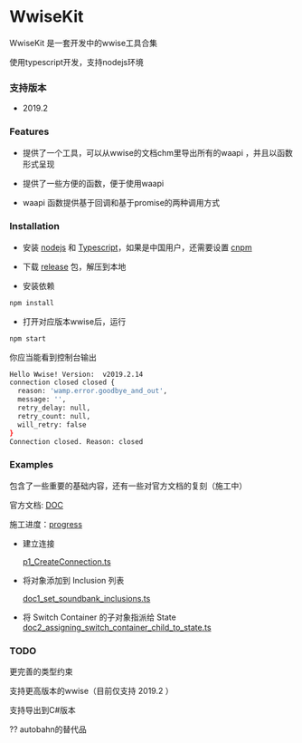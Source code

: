 # WwiseKit

WwiseKit 是一套开发中的wwise工具合集

使用typescript开发，支持nodejs环境

### 支持版本

- 2019.2

### Features

- 提供了一个工具，可以从wwise的文档chm里导出所有的waapi ，并且以函数形式呈现

- 提供了一些方便的函数，便于使用waapi

- waapi 函数提供基于回调和基于promise的两种调用方式

### Installation

- 安装 [nodejs](https://nodejs.org/) 和 [Typescript](https://www.typescriptlang.org/)，如果是中国用户，还需要设置 [cnpm](https://npmmirror.com/)

- 下载 [release](https://github.com/Fungus-Light/WwiseKit/releases) 包，解压到本地

- 安装依赖
```bash
npm install
```

- 打开对应版本wwise后，运行
```bash
npm start
```

你应当能看到控制台输出
```bash
Hello Wwise! Version:  v2019.2.14
connection closed closed {
  reason: 'wamp.error.goodbye_and_out',
  message: '',
  retry_delay: null,
  retry_count: null,
  will_retry: false
}
Connection closed. Reason: closed
```

### Examples

包含了一些重要的基础内容，还有一些对官方文档的复刻（施工中）

官方文档: [DOC](https://www.audiokinetic.com/zh/library/2019.2.15_7667/?source=SDK&id=waapi_example_index.html)

施工进度：[progress](./progress.md) 

- 建立连接

    [p1_CreateConnection.ts](./Typescript_2019_2/SRC/Examples/p1_CreateConnection.ts)

- 将对象添加到 Inclusion 列表

    [doc1_set_soundbank_inclusions.ts](./Typescript_2019_2/SRC/Examples/doc1_set_soundbank_inclusions.ts)

- 将 Switch Container 的子对象指派给 State
    [doc2_assigning_switch_container_child_to_state.ts](./Typescript_2019_2/SRC/Examples/doc2_assigning_switch_container_child_to_state.ts)

### TODO

更完善的类型约束

支持更高版本的wwise（目前仅支持 2019.2 ）

支持导出到C#版本

?? autobahn的替代品
